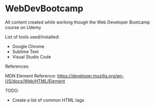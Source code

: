 # WebDevBootcamp
All content created while working though the Web Developer Bootcamp course on Udemy


List of tools used/installed:

 - Google Chrome
 - Sublime Text
 - Visual Studio Code



 References:

MDN Element Reference: https://developer.mozilla.org/en-US/docs/Web/HTML/Element



TODO:

 - Create a list of common HTML tags